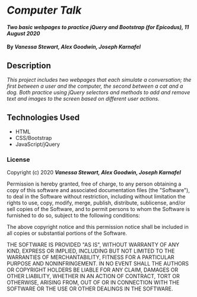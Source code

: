 # _Computer Talk_

#### _Two basic webpages to practice jQuery and Bootstrap (for Epicodus), 11 August 2020_

#### By _**Vanessa Stewart, Alex Goodwin, Joseph Karnafel**_

## Description

_This project includes two webpages that each simulate a conversation; the first between a user and the computer, the second between a cat and a dog. Both practice using jQuery selectors and methods to add and remove text and images to the screen based on different user actions._

## Technologies Used

* HTML
* CSS/Bootstrap
* JavaScript/jQuery

### License

Copyright (c) 2020 **_Vanessa Stewart, Alex Goodwin, Joseph Karnafel_**

Permission is hereby granted, free of charge, to any person obtaining a copy of this software and associated documentation files (the "Software"), to deal in the Software without restriction, including without limitation the rights to use, copy, modify, merge, publish, distribute, sublicense, and/or sell copies of the Software, and to permit persons to whom the Software is furnished to do so, subject to the following conditions:

The above copyright notice and this permission notice shall be included in all copies or substantial portions of the Software.

THE SOFTWARE IS PROVIDED "AS IS", WITHOUT WARRANTY OF ANY KIND, EXPRESS OR IMPLIED, INCLUDING BUT NOT LIMITED TO THE WARRANTIES OF MERCHANTABILITY, FITNESS FOR A PARTICULAR PURPOSE AND NONINFRINGEMENT. IN NO EVENT SHALL THE AUTHORS OR COPYRIGHT HOLDERS BE LIABLE FOR ANY CLAIM, DAMAGES OR OTHER LIABILITY, WHETHER IN AN ACTION OF CONTRACT, TORT OR OTHERWISE, ARISING FROM, OUT OF OR IN CONNECTION WITH THE SOFTWARE OR THE USE OR OTHER DEALINGS IN THE SOFTWARE.
